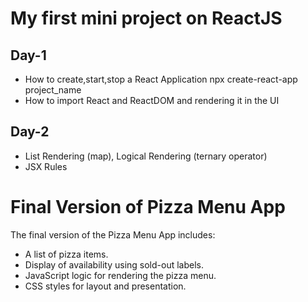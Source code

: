 # My first mini project on ReactJS

## Day-1

- How to create,start,stop a React Application
  npx create-react-app project_name
- How to import React and ReactDOM and rendering it in the UI

## Day-2

- List Rendering (map), Logical Rendering (ternary operator)
- JSX Rules

# Final Version of Pizza Menu App

The final version of the Pizza Menu App includes:

- A list of pizza items.
- Display of availability using sold-out labels.
- JavaScript logic for rendering the pizza menu.
- CSS styles for layout and presentation.
